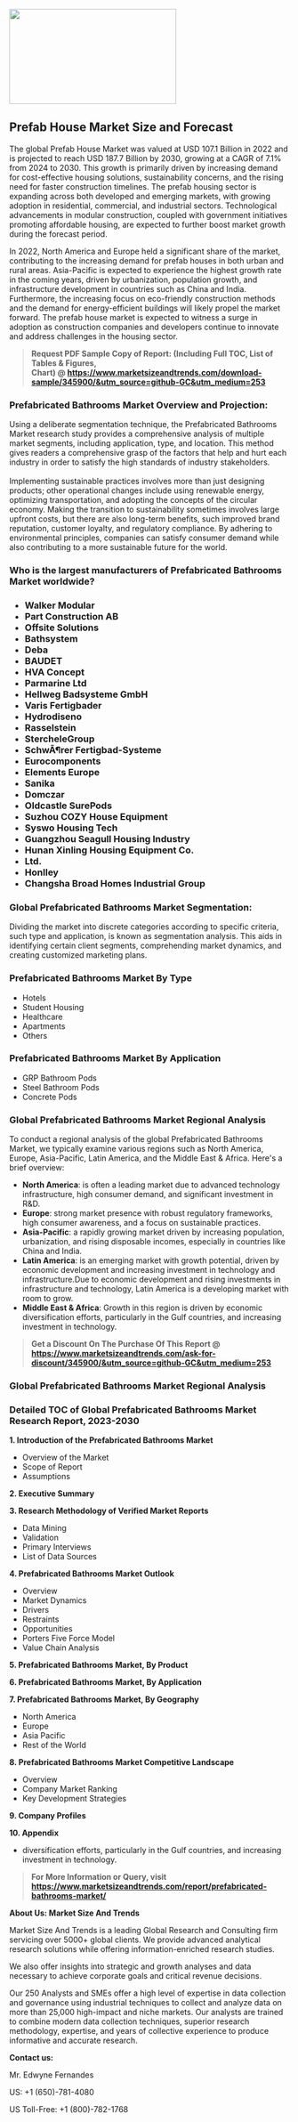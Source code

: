<p><img class="alignnone size-medium wp-image-20088" src="https://ffe5etoiles.com/wp-content/uploads/2024/12/MST1-300x171.png" alt="" width="300" height="171" /></p><h2>Prefab House Market Size and Forecast</h2><p>The global Prefab House Market was valued at USD 107.1 Billion in 2022 and is projected to reach USD 187.7 Billion by 2030, growing at a CAGR of 7.1% from 2024 to 2030. This growth is primarily driven by increasing demand for cost-effective housing solutions, sustainability concerns, and the rising need for faster construction timelines. The prefab housing sector is expanding across both developed and emerging markets, with growing adoption in residential, commercial, and industrial sectors. Technological advancements in modular construction, coupled with government initiatives promoting affordable housing, are expected to further boost market growth during the forecast period.</p><p>In 2022, North America and Europe held a significant share of the market, contributing to the increasing demand for prefab houses in both urban and rural areas. Asia-Pacific is expected to experience the highest growth rate in the coming years, driven by urbanization, population growth, and infrastructure development in countries such as China and India. Furthermore, the increasing focus on eco-friendly construction methods and the demand for energy-efficient buildings will likely propel the market forward. The prefab house market is expected to witness a surge in adoption as construction companies and developers continue to innovate and address challenges in the housing sector.</p></p><blockquote id="" class=""><strong>Request PDF Sample Copy of Report: (Including Full TOC, List of Tables &amp; Figures, Chart)&nbsp;@&nbsp;<strong><a href="https://www.marketsizeandtrends.com/download-sample/345900/&utm_source=github-GC&utm_medium=253" target="_blank">https://www.marketsizeandtrends.com/download-sample/345900/&utm_source=github-GC&utm_medium=253</a></strong></strong></blockquote><h3 id="" class="">Prefabricated Bathrooms Market&nbsp;Overview and Projection:</h3><p id="" class="">Using a deliberate segmentation technique, the Prefabricated Bathrooms Market research study provides a comprehensive analysis of multiple market segments, including application, type, and location. This method gives readers a comprehensive grasp of the factors that help and hurt each industry in order to satisfy the high standards of industry stakeholders. <br /> <br />Implementing sustainable practices involves more than just designing products; other operational changes include using renewable energy, optimizing transportation, and adopting the concepts of the circular economy. Making the transition to sustainability sometimes involves large upfront costs, but there are also long-term benefits, such improved brand reputation, customer loyalty, and regulatory compliance. By adhering to environmental principles, companies can satisfy consumer demand while also contributing to a more sustainable future for the world.</p><h3 id="" class="">Who is the largest manufacturers of&nbsp;Prefabricated Bathrooms Market worldwide?</h3><h3 class=""><p><ul><li>Walker Modular </li><li> Part Construction AB </li><li> Offsite Solutions </li><li> Bathsystem </li><li> Deba </li><li> BAUDET </li><li> HVA Concept </li><li> Parmarine Ltd </li><li> Hellweg Badsysteme GmbH </li><li> Varis Fertigbader </li><li> Hydrodiseno </li><li> Rasselstein </li><li> StercheleGroup </li><li> SchwÃ¶rer Fertigbad-Systeme </li><li> Eurocomponents </li><li> Elements Europe </li><li> Sanika </li><li> Domczar </li><li> Oldcastle SurePods </li><li> Suzhou COZY House Equipment </li><li> Syswo Housing Tech </li><li> Guangzhou Seagull Housing Industry </li><li> Hunan Xinling Housing Equipment Co. </li><li> Ltd. </li><li> Honlley </li><li> Changsha Broad Homes Industrial Group</li></ul></p></h3><h3 id="" class="">Global&nbsp;Prefabricated Bathrooms Market Segmentation:</h3><p id="" class="">Dividing the market into discrete categories according to specific criteria, such type and application, is known as segmentation analysis. This aids in identifying certain client segments, comprehending market dynamics, and creating customized marketing plans.</p><h3 id="" class="">Prefabricated Bathrooms Market&nbsp;By Type</h3><p><p><ul><li>Hotels</li><li> Student Housing</li><li> Healthcare</li><li> Apartments</li><li> Others</p></li></ul></p></p><h3 id="" class="">Prefabricated Bathrooms Market&nbsp;By Application</h3><p class=""><p><ul><li>GRP Bathroom Pods</li><li> Steel Bathroom Pods</li><li> Concrete Pods</li></ul></p></p><h3 id="" class="">Global Prefabricated Bathrooms Market Regional Analysis</h3><p id="" class="">To conduct a regional analysis of the global Prefabricated Bathrooms Market, we typically examine various regions such as North America, Europe, Asia-Pacific, Latin America, and the Middle East &amp; Africa. Here's a brief overview:</p><ul><li><strong>North America</strong>: is often a leading market due to advanced technology infrastructure, high consumer demand, and significant investment in R&amp;D.</li><li><strong>Europe</strong>: strong market presence with robust regulatory frameworks, high consumer awareness, and a focus on sustainable practices.</li><li><strong>Asia-Pacific</strong>: a rapidly growing market driven by increasing population, urbanization, and rising disposable incomes, especially in countries like China and India.</li><li><strong>Latin America</strong>: is an emerging market with growth potential, driven by economic development and increasing investment in technology and infrastructure.Due to economic development and rising investments in infrastructure and technology, Latin America is a developing market with room to grow.</li><li><strong>Middle East &amp; Africa</strong>: Growth in this region is driven by economic diversification efforts, particularly in the Gulf countries, and increasing investment in technology.</li></ul><blockquote id="" class=""><strong>Get a Discount On The Purchase Of This Report @ <strong><a href="https://www.marketsizeandtrends.com/ask-for-discount/345900/&utm_source=github-GC&utm_medium=253" target="_blank">https://www.marketsizeandtrends.com/ask-for-discount/345900/&utm_source=github-GC&utm_medium=253</a></strong></strong></blockquote><h3 id="" class="">Global Prefabricated Bathrooms Market Regional Analysis</h3><h3 id="" class="">Detailed TOC of Global Prefabricated Bathrooms Market Research Report, 2023-2030</h3><p id="" class=""><strong>1. Introduction of the Prefabricated Bathrooms Market</strong></p><ul><li>Overview of the Market</li><li>Scope of Report</li><li>Assumptions</li></ul><p id="" class=""><strong>2. Executive Summary</strong></p><p id="" class=""><strong>3. Research Methodology of Verified Market Reports</strong></p><ul><li>Data Mining</li><li>Validation</li><li>Primary Interviews</li><li>List of Data Sources</li></ul><p id="" class=""><strong>4. Prefabricated Bathrooms Market Outlook</strong></p><ul><li>Overview</li><li>Market Dynamics</li><li>Drivers</li><li>Restraints</li><li>Opportunities</li><li>Porters Five Force Model</li><li>Value Chain Analysis</li></ul><p id="" class=""><strong>5. Prefabricated Bathrooms Market, By Product</strong></p><p id="" class=""><strong>6. Prefabricated Bathrooms Market, By Application</strong></p><p id="" class=""><strong>7. Prefabricated Bathrooms Market, By Geography</strong></p><ul><li>North America</li><li>Europe</li><li>Asia Pacific</li><li>Rest of the World</li></ul><p id="" class=""><strong>8. Prefabricated Bathrooms Market Competitive Landscape</strong></p><ul><li>Overview</li><li>Company Market Ranking</li><li>Key Development Strategies</li></ul><p id="" class=""><strong>9. Company Profiles</strong></p><p id="" class=""><strong>10. Appendix</strong></p><ul><li>diversification efforts, particularly in the Gulf countries, and increasing investment in technology.</li></ul><blockquote id="" class=""><strong>For More Information or Query, visit <strong><strong><a href="https://www.marketsizeandtrends.com/report/prefabricated-bathrooms-market/" target="_blank">https://www.marketsizeandtrends.com/report/prefabricated-bathrooms-market/</a></strong></strong></strong></blockquote><p id="" class=""><strong>About Us: Market Size And Trends</strong></p><p id="" class="">Market Size And Trends is a leading Global Research and Consulting firm servicing over 5000+ global clients. We provide advanced analytical research solutions while offering information-enriched research studies.</p><p id="" class="">We also offer insights into strategic and growth analyses and data necessary to achieve corporate goals and critical revenue decisions.</p><p id="" class="">Our 250 Analysts and SMEs offer a high level of expertise in data collection and governance using industrial techniques to collect and analyze data on more than 25,000 high-impact and niche markets. Our analysts are trained to combine modern data collection techniques, superior research methodology, expertise, and years of collective experience to produce informative and accurate research.</p><p id="" class=""><strong>Contact us:</strong></p><p id="" class="">Mr. Edwyne Fernandes</p><p id="" class="">US: +1 (650)-781-4080</p><p id="" class="">US Toll-Free: +1 (800)-782-1768</p>
